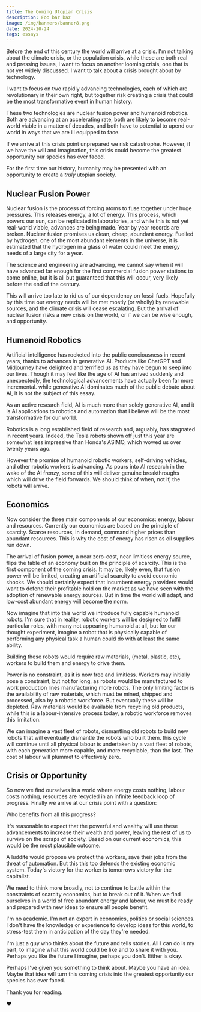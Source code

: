 ```yaml
---
title: The Coming Utopian Crisis
description: Foo bar baz
image: /img/banners/banner8.png
date: 2024-10-24
tags: essays
---
```


Before the end of this century the world will arrive at a crisis. I'm not talking about the climate crisis, or the population crisis, while these are both real and pressing issues, I want to focus on another looming crisis, one that is not yet widely discussed. I want to talk about a crisis brought about by technology.

I want to focus on two rapidly advancing technologies, each of which are revolutionary in their own right, but together risk creating a crisis that could be the most transformative event in human history.

These two technologies are nuclear fusion power and humanoid robotics. Both are advancing at an accelerating rate, both are likely to become real-world viable in a matter of decades, and both have to potential to upend our world in ways that we are ill equipped to face.

If we arrive at this crisis point unprepared we risk catastrophe. However, if we have the will and imagination, this crisis could become the greatest opportunity our species has ever faced.

For the first time our history, humanity may be presented with an opportunity to create a _truly_ utopian society.

## Nuclear Fusion Power

Nuclear fusion is the process of forcing atoms to fuse together under huge pressures. This releases energy, a lot of energy. This process, which powers our sun, can be replicated in laboratories, and while this is not yet real-world viable, advances are being made. Year by year records are broken. Nuclear fusion promises us clean, cheap, abundant energy. Fuelled by hydrogen, one of the most abundant elements in the universe, it is estimated that the hydrogen in a glass of water could meet the energy needs of a large city for a year.

The science and engineering are advancing, we cannot say when it will have advanced far enough for the first commercial fusion power stations to come online, but it is all but guaranteed that this will occur, very likely before the end of the century.

This will arrive too late to rid us of our dependency on fossil fuels. Hopefully by this time our energy needs will be met mostly (or wholly) by renewable sources, and the climate crisis will cease escalating. But the arrival of nuclear fusion risks a new crisis on the world, or if we can be wise enough, and opportunity.

## Humanoid Robotics

Artificial intelligence has rocketed into the public conciousness in recent years, thanks to advances in generative AI. Products like ChatGPT and Midjourney have delighted and terrified us as they have begun to seep into our lives. Though it may feel like the age of AI has arrived suddenly and unexpectedly, the technological advancements have actually been far more incremental. while generative AI dominates much of the public debate about AI, it is not the subject of this essay.

As an active research field, AI is much more than solely generative AI, and it is AI applications to robotics and automation that I believe will be the most transformative for our world.

Robotics is a long established field of research and, arguably, has stagnated in recent years. Indeed, the Tesla robots shown off just this year are somewhat less impressive than Honda's ASIMO, which wowed us over twenty years ago.

However the promise of humanoid robotic workers, self-driving vehicles, and other robotic workers is advancing. As pours into AI research in the wake of the AI frenzy, some of this will deliver genuine breakthroughs which will drive the field forwards. We should think of when, not if, the robots will arrive.

## Economics

Now consider the three main components of our economics: energy, labour and resources. Currently our economics are based on the principle of scarcity. Scarce resources, in demand, command higher prices than abundant resources. This is why the cost of energy has risen as oil supplies run down.

The arrival of fusion power, a near zero-cost, near limitless energy source, flips the table of an economy built on the principle of scarcity. This is the first component of the coming crisis. It may be, likely even, that fusion power will be limited, creating an artificial scarcity to avoid economic shocks. We should certainly expect that incumbent energy providers would want to defend their profitable hold on the market as we have seen with the adoption of renewable energy sources. But in time the world will adapt, and low-cost abundant energy will become the norm.

Now imagine that into this world we introduce fully capable humanoid robots. I'm sure that in reality, robotic workers will be designed to fulfil particular roles, with many not appearing humanoid at all, but for our thought experiment, imagine a robot that is physically capable of performing any physical task a human could do with at least the same ability.

Building these robots would require raw materials, (metal, plastic, etc), workers to build them and energy to drive them.

Power is no constraint, as it is now free and limitless. Workers may initially pose a constraint, but not for long, as robots would be manufactured to work production lines manufacturing more robots. The only limiting factor is the availability of raw materials, which must be mined, shipped and processed, also by a robotic workforce. But eventually these will be depleted. Raw materials would be available from recycling old products, while this is a labour-intensive process today, a robotic workforce removes this limitation.

We can imagine a vast fleet of robots, dismantling old robots to build new robots that will eventually dismantle the robots who built them. this cycle will continue until all physical labour is undertaken by a vast fleet of robots, with each generation more capable, and more recyclable, than the last. The cost of labour will plummet to effectively zero.

## Crisis or Opportunity

So now we find ourselves in a world where energy costs nothing, labour costs nothing, resources are recycled in an infinite feedback loop of progress. Finally we arrive at our crisis point with a question:

Who benefits from all this progress?

It's reasonable to expect that the powerful and wealthy will use these advancements to increase their wealth and power, leaving the rest of us to survive on the scraps of society. Based on our current economics, this would be the most plausible outcome.

A luddite would propose we protect the workers, save their jobs from the threat of automation. But this this too defends the existing economic system. Today's victory for the worker is tomorrows victory for the capitalist.

We need to think more broadly, not to continue to battle within the constraints of scarcity economics, but to break out of it. When we find ourselves in a world of free abundant energy and labour, we must be ready and prepared with new ideas to ensure all people benefit.

I'm no academic. I'm not an expert in economics, politics or social sciences. I don't have the knowledge or experience to develop ideas for this world, to stress-test them in anticipation of the day they're needed.

I'm just a guy who thinks about the future and tells stories. All I can do is my part, to imagine what this world could be like and to share it with you. Perhaps you like the future I imagine, perhaps you don't. Either is okay.

Perhaps I've given you something to think about. Maybe you have an idea. Maybe that idea will turn this coming crisis into the greatest opportunity our species has ever faced.

Thank you for reading.

❤️
